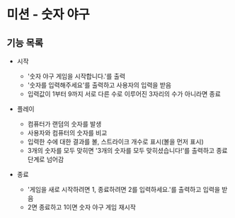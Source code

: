# 미션 - 숫자 야구

## 기능 목록

- 시작

  - '숫자 야구 게임을 시작합니다.'를 출력
  - '숫자를 입력해주세요'를 출력하고 사용자의 입력을 받음
  - 입력값이 1부터 9까지 서로 다른 수로 이루어진 3자리의 수가 아니라면 종료

- 플레이

  - 컴퓨터가 랜덤의 숫자를 발생
  - 사용자와 컴퓨터의 숫자를 비교
  - 입력한 수에 대한 결과를 볼, 스트라이크 개수로 표시(볼을 먼저 표시)
  - 3개의 숫자를 모두 맞히면 '3개의 숫자를 모두 맞히셨습니다!'를 출력하고 종료단계로 넘어감

- 종료
  - '게임을 새로 시작하려면 1, 종료하려면 2를 입력하세요.'를 출력하고 입력을 받음
  - 2면 종료하고 1이면 숫자 야구 게임 재시작
